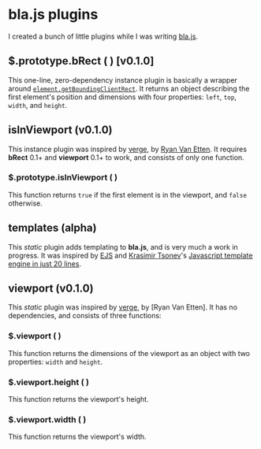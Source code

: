 # bla.js plugins
I created a bunch of little plugins while I was writing [bla.js](https://github.com/guillaumerangheard/blajs).

## $.prototype.bRect ( ) [v0.1.0]
This one-line, zero-dependency instance plugin is basically a wrapper around [`element.getBoundingClientRect`](https://developer.mozilla.org/fr/docs/Web/API/Element/getBoundingClientRect). It returns an object describing the first element's position and dimensions with four properties: `left`, `top`, `width`, and `height`.

## isInViewport (v0.1.0)
This instance plugin was inspired by [verge](https://github.com/ryanve/verge), by [Ryan Van Etten](https://github.com/ryanve). It requires **bRect** 0.1+ and **viewport** 0.1+ to work, and consists of only one function.

### $.prototype.isInViewport ( )
This function returns `true` if the first element is in the viewport, and `false` otherwise.

## templates (alpha)
This _static_ plugin adds templating to **bla.js**, and is very much a work in progress. It was inspired by [EJS](https://ejs.co/) and [Krasimir Tsonev](https://krasimirtsonev.com/)'s [Javascript template engine in just 20 lines](https://krasimirtsonev.com/blog/article/Javascript-template-engine-in-just-20-line).

## viewport (v0.1.0)
This _static_ plugin was inspired by [verge](https://github.com/ryanve/verge), by [Ryan Van Etten]. It has no dependencies, and consists of three functions:

### $.viewport ( )
This function returns the dimensions of the viewport as an object with two properties: `width` and `height`.

### $.viewport.height ( )
This function returns the viewport's height.

### $.viewport.width ( )
This function returns the viewport's width.
